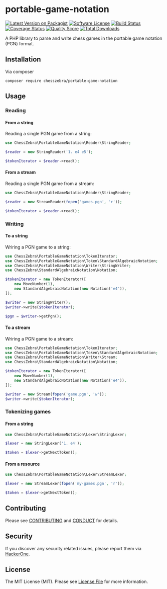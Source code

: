 # portable-game-notation

[![Latest Version on Packagist][ico-version]][link-packagist]
[![Software License][ico-license]](LICENSE.md)
[![Build Status][ico-travis]][link-travis]
[![Coverage Status][ico-scrutinizer]][link-scrutinizer]
[![Quality Score][ico-code-quality]][link-code-quality]
[![Total Downloads][ico-downloads]][link-downloads]

A PHP library to parse and write chess games in the portable game notation (PGN) format.

## Installation

Via composer

```
composer require chesszebra/portable-game-notation
```

## Usage

### Reading

#### From a string

Reading a single PGN game from a string:

```php
use ChessZebra\PortableGameNotation\Reader\StringReader;

$reader = new StringReader('1. e4 e5');

$tokenIterator = $reader->read();
```

#### From a stream

Reading a single PGN game from a stream:

```php
use ChessZebra\PortableGameNotation\Reader\StringReader;

$reader = new StreamReader(fopen('games.pgn', 'r'));

$tokenIterator = $reader->read();
```

### Writing

#### To a string

Wriring a PGN game to a string:

```php
use ChessZebra\PortableGameNotation\TokenIterator;
use ChessZebra\PortableGameNotation\Token\StandardAlgebraicNotation;
use ChessZebra\PortableGameNotation\Writer\StringWriter;
use ChessZebra\StandardAlgebraicNotation\Notation;

$tokenIterator = new TokenIterator([
    new MoveNumber(1),
    new StandardAlgebraicNotation(new Notation('e4')),
]);

$writer = new StringWriter();
$writer->write($tokenIterator);

$pgn = $writer->getPgn();
```

#### To a stream

Wriring a PGN game to a stream:

```php
use ChessZebra\PortableGameNotation\TokenIterator;
use ChessZebra\PortableGameNotation\Token\StandardAlgebraicNotation;
use ChessZebra\PortableGameNotation\Writer\Stream;
use ChessZebra\StandardAlgebraicNotation\Notation;

$tokenIterator = new TokenIterator([
    new MoveNumber(1),
    new StandardAlgebraicNotation(new Notation('e4')),
]);

$writer = new Stream(fopen('game.pgn', 'w'));
$writer->write($tokenIterator);
```

### Tokenizing games

#### From a string

```php
use ChessZebra\PortableGameNotation\Lexer\StringLexer;

$lexer = new StringLexer('1. e4');

$token = $lexer->getNextToken();
```

#### From a resource

```php
use ChessZebra\PortableGameNotation\Lexer\StreamLexer;

$lexer = new StreamLexer(fopen('my-games.pgn', 'r'));

$token = $lexer->getNextToken();
```

## Contributing

Please see [CONTRIBUTING](CONTRIBUTING.md) and [CONDUCT](CONDUCT.md) for details.

## Security

If you discover any security related issues, please report them via [HackerOne][link-hackerone].

## License

The MIT License (MIT). Please see [License File](LICENSE.md) for more information.

[ico-version]: https://img.shields.io/packagist/v/chesszebra/portable-game-notation.svg?style=flat-square
[ico-license]: https://img.shields.io/badge/license-MIT-brightgreen.svg?style=flat-square
[ico-travis]: https://img.shields.io/travis/chesszebra/portable-game-notation/master.svg?style=flat-square
[ico-scrutinizer]: https://img.shields.io/scrutinizer/coverage/g/chesszebra/portable-game-notation.svg?style=flat-square
[ico-code-quality]: https://img.shields.io/scrutinizer/g/chesszebra/portable-game-notation.svg?style=flat-square
[ico-downloads]: https://img.shields.io/packagist/dt/chesszebra/portable-game-notation.svg?style=flat-square

[link-packagist]: https://packagist.org/packages/chesszebra/portable-game-notation
[link-travis]: https://travis-ci.org/chesszebra/portable-game-notation
[link-scrutinizer]: https://scrutinizer-ci.com/g/chesszebra/portable-game-notation/code-structure
[link-code-quality]: https://scrutinizer-ci.com/g/chesszebra/portable-game-notation
[link-downloads]: https://packagist.org/packages/chesszebra/portable-game-notation
[link-contributors]: ../../contributors
[link-hackerone]: https://hackerone.com/chesszebra
